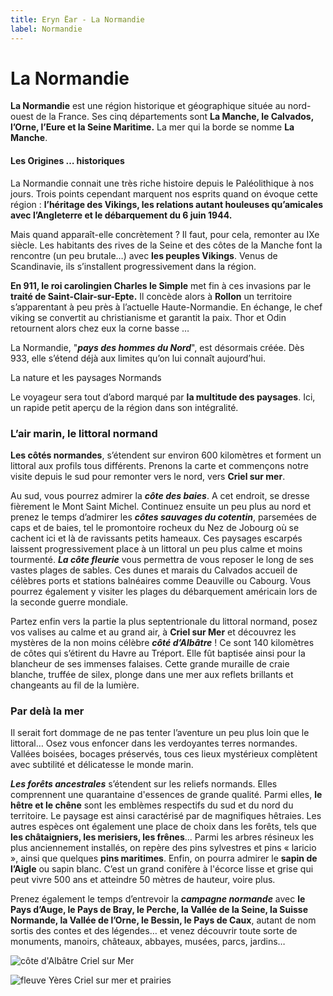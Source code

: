 ```yaml
---
title: Eryn Ëar - La Normandie
label: Normandie
---
```

<script>
    import Map from '../Map.svelte';
</script>

# La Normandie

**La Normandie** est une région historique et géographique située au nord-ouest de la France. Ses cinq départements sont **La Manche, le Calvados, l’Orne, l’Eure et la Seine Maritime.** La mer qui la borde se nomme **La Manche**.

#### **Les Origines … historiques**

La Normandie connait une très riche histoire depuis le Paléolithique à nos jours. Trois points cependant marquent nos esprits quand on évoque cette région : **l’héritage des Vikings, les relations autant houleuses qu’amicales avec l’Angleterre et le débarquement du 6 juin 1944.** 

Mais quand apparaît-elle concrètement ? Il faut, pour cela, remonter au IXe siècle. Les habitants des rives de la Seine et des côtes de la Manche font la rencontre (un peu brutale…) avec **les peuples Vikings**. Venus de Scandinavie, ils s’installent progressivement dans la région. 

**En 911, le roi carolingien Charles le Simple** met fin à ces invasions par le **traité de Saint-Clair-sur-Epte.** Il concède alors à **Rollon** un territoire s’apparentant à peu près à l’actuelle Haute-Normandie. En échange, le chef viking se convertit au christianisme et garantit la paix. Thor et Odin retournent alors chez eux la corne basse …

La Normandie, "***pays des hommes du Nord***", est désormais créée. Dès 933, elle s’étend déjà aux limites qu’on lui connaît aujourd’hui.

La nature et les paysages Normands 

Le voyageur sera tout d’abord marqué par **la multitude des paysages**. Ici, un rapide petit aperçu de la région dans son intégralité.

### L’air marin, le littoral normand

**Les côtés normandes**, s’étendent sur environ 600 kilomètres et forment un littoral aux profils tous différents. Prenons la carte et commençons notre visite depuis le sud pour remonter vers le nord, vers **Criel sur mer**.

Au sud, vous pourrez admirer la ***côte des baies***. A cet endroit, se dresse fièrement le Mont Saint Michel. Continuez ensuite un peu plus au nord et prenez le temps d’admirer les ***côtes sauvages du cotentin***, parsemées de caps et de baies, tel le promontoire rocheux du Nez de Jobourg où se cachent ici et là de ravissants petits hameaux. Ces paysages escarpés laissent progressivement place à un littoral un peu plus calme et moins tourmenté. ***La côte fleurie*** vous permettra de vous reposer le long de ses vastes plages de sables. Ces dunes et marais du Calvados accueil de célèbres ports et stations balnéaires comme Deauville ou Cabourg. Vous pourrez également y visiter les plages du débarquement américain lors de la seconde guerre mondiale.

Partez enfin vers la partie la plus septentrionale du littoral normand, posez vos valises au calme et au grand air, à **Criel sur Mer** et découvrez les mystères de la non moins célèbre ***côté d’Albâtre*** ! Ce sont 140 kilomètres de côtes qui s’étirent du Havre au Tréport. Elle fût baptisée ainsi pour la blancheur de ses immenses falaises. Cette grande muraille de craie blanche, truffée de silex, plonge dans une mer aux reflets brillants et changeants au fil de la lumière.

### Par delà la mer

Il serait fort dommage de ne pas tenter l’aventure un peu plus loin que le littoral… Osez vous enfoncer dans les verdoyantes terres normandes. Vallées boisées, bocages préservés, tous ces lieux mystérieux complètent avec subtilité et délicatesse le monde marin. 

***Les forêts ancestrales*** s’étendent sur les reliefs normands. Elles comprennent une quarantaine d'essences de grande qualité. Parmi elles, **le hêtre et le chêne** sont les emblèmes respectifs du sud et du nord du territoire. Le paysage est ainsi caractérisé par de magnifiques hêtraies. Les autres espèces ont également une place de choix dans les forêts, tels que **les châtaigniers, les merisiers, les frênes**... Parmi les arbres résineux les plus anciennement installés, on repère des pins sylvestres et pins « laricio », ainsi que quelques **pins maritimes**.  Enfin, on pourra admirer le **sapin de l’Aigle** ou sapin blanc. C’est un grand conifère à l'écorce lisse et grise qui peut vivre 500 ans et atteindre 50 mètres de hauteur, voire plus.

Prenez également le temps d’entrevoir la ***campagne normande*** avec **le Pays d’Auge, le Pays de Bray, le Perche, la Vallée de la Seine, la Suisse Normande, la Vallée de l’Orne, le Bessin, le Pays de Caux**, autant de nom sortis des contes et des légendes… et venez découvrir toute sorte de monuments, manoirs, châteaux, abbayes, musées, parcs, jardins… 

![côte d'Albâtre Criel sur Mer](/uploads/normandie_1.jpg)

![fleuve Yères Criel sur mer et prairies](/uploads/normandie_2.jpg)